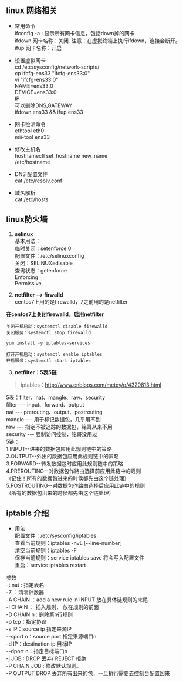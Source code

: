 ## linux 网络相关  
- 常用命令  
ifconfig -a : 显示所有网卡信息，包括down掉的网卡  
ifdown 网卡名称：关闭. 注意：在虚拟终端上执行ifdown，连接会断开。  
ifup 网卡名称：开启  
  
- 设置虚拟网卡  
cd /etc/sysconfig/network-scripts/  
cp ifcfg-ens33 "ifcfg-ens33:0"  
vi "ifcfg-ens33:0"  
	NAME=ens33:0  
	DEVICE=ens33:0  
	IP  
	可以删除DNS,GATEWAY  
ifdown ens33 && ifup ens33  
  
- 网卡检测命令  
ethtool eth0  
mii-tool ens33  
  
- 修改主机名  
hostnamectl set_hostname new_name  
/etc/hostname  
  
- DNS 配置文件  
cat /etc/resolv.conf  
  
- 域名解析  
cat /etc/hosts  
  
  
## linux防火墙  
  
1. __selinux__  
基本用法：  
临时关闭：setenforce 0  
配置文件：/etc/selinuxconfig  
	关闭：SELINUX=disable  
查询状态：getenforce  
	Enforcing  
	Permissive  
  
2. __netfilter  -->  firwalld__  
centos7上用的是firewalld，7之前用的是netfilter  
  
__在centos7上关闭firewalld，启用netfilter__  
```  
关闭开机启动：systemctl disable firewalld  
关闭服务：systemctl stop firewalld  
  
yum install -y iptables-services  
  
打开开机启动：systemctl enable iptables  
开启服务：systemctl start iptables  
```  
  
3. __netfilter：5表5链__  
> iptables：http://www.cnblogs.com/metoy/p/4320813.html  
  
5表：filter、nat、mangle、raw、security  
	filter --- input、forward、output  
	nat --- prerouting、output、postrouting  
	mangle --- 用于标记数据包，几乎用不到  
	raw --- 指定不被追踪的数据包，铭哥从来不用  
	security --- 强制访问控制，铭哥没用过  
5链：  
1.INPUT--进来的数据包应用此规则链中的策略  
2.OUTPUT--外出的数据包应用此规则链中的策略  
3.FORWARD--转发数据包时应用此规则链中的策略  
4.PREROUTING--对数据包作路由选择前应用此链中的规则  
（记住！所有的数据包进来的时侯都先由这个链处理）  
5.POSTROUTING--对数据包作路由选择后应用此链中的规则  
（所有的数据包出来的时侯都先由这个链处理）  
  
  
## iptabls 介绍  
- 用法  
配置文件：/etc/sysconfig/iptables  
查看当前规则：iptables -nvL [--line-number]  
清空当前规则：iptables -F  
保存当前规则：service iptables save 将会写入配置文件  
重启：service iptables restart  
  
参数  
	-t nat : 指定表名  
	-Z ：清零计数器  
	-A CHAIN ：add a new rule in INPUT 放在具体链规则的末尾  
		-I CHAIN ： 插入规则，	放在规则的前面  
		-D CHAIN n :  删除第n行规则   
	-p tcp：指定协议  
	-s IP：source ip 指定来源IP  
	--sport n：source port 指定来源端口n  
	-d IP：destination ip 目标IP  
	--dport n：指定目标端口n  
	-j JOB : DROP 丢弃/ REJECT 拒绝  
	-P CHAIN JOB : 修改默认规则。  
		-P OUTPUT DROP 丢弃所有出来的包，一旦执行需要去控制台配置回来  
  
```  
```  
